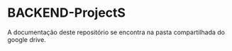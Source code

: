 # BACKEND-ProjectS

A documentação deste repositório se encontra na pasta compartilhada do google drive.
